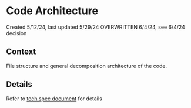 # Code Architecture
Created 5/12/24, last updated 5/29/24
OVERWRITTEN 6/4/24, see 6/4/24 decision
## Context
File structure and general decomposition architecture of the code.
## Details
Refer to [tech spec document](../specs/tech_spec.md) for details
